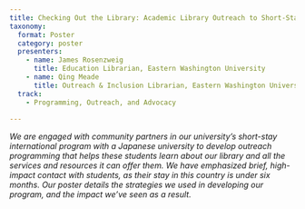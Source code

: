 ```yaml
---
title: Checking Out the Library: Academic Library Outreach to Short-Stay International Students 
taxonomy:
  format: Poster
  category: poster
  presenters:
    - name: James Rosenzweig
	  title: Education Librarian, Eastern Washington University 
    - name: Qing Meade
	  title: Outreach & Inclusion Librarian, Eastern Washington University MidContinental Region 
  track:
    - Programming, Outreach, and Advocacy
	
---
```

_We are engaged with community partners in our university’s short-stay international program with a Japanese university to develop outreach programming that helps these students learn about our library and all the services and resources it can offer them.  We have emphasized brief, high-impact contact with students, as their stay in this country is under six months.  Our poster details the strategies we used in developing our program, and the impact we’ve seen as a result._